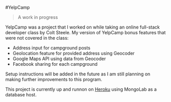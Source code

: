 #YelpCamp

>A work in progress

YelpCamp was a project that I worked on while taking an online full-stack developer class by Colt Steele. My version of YelpCamp bonus features that were not covered in the class:

- Address input for campground posts
- Geolocation feature for provided address using Geocoder
- Google Maps API using data from Geocoder
- Facebook sharing for each campground

Setup instructions will be added in the future as I am still planning on making further improvements to this program.

This project is currently up and runnon on [Heroku](https://pacific-lake-36716.herokuapp.com) using MongoLab as a database host.